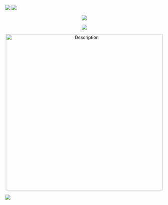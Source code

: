 ![](https://github.com/user-attachments/assets/b2f7db12-a5d3-473b-899f-e30ed5f3ff1f)
![](https://github.com/user-attachments/assets/fbb2f7ab-3437-4200-8b75-db559dd4bef1)


<div align="center">
  
![](https://komarev.com/ghpvc/?username=AutisticDetective&color=blue&style=plastic&label="Protecting_what's_important_to_you_is_a_given")

![](https://github.com/user-attachments/assets/e66d5b9d-f39f-491e-a105-54267663ec93)

 <img src="https://github.com/user-attachments/assets/536a516d-532f-4324-81c4-153fa571c94b" alt="Description" width="500">
 




</div>

![](https://github.com/user-attachments/assets/9c142e03-8eec-4cb4-a8cf-bac030f9aab4)


